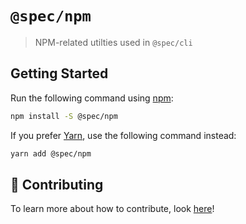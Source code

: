 # `@spec/npm`

> NPM-related utilties used in `@spec/cli`

## Getting Started

Run the following command using [npm](https://www.npmjs.com/):

```bash
npm install -S @spec/npm
```

If you prefer [Yarn](https://yarnpkg.com/en/), use the following command instead:

```bash
yarn add @spec/npm
```

## 🤲 Contributing

To learn more about how to contribute, look [here](/.github/CONTRIBUTING.md)!

